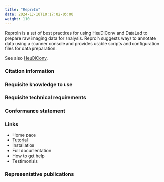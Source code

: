 ```yaml
---
title: "ReproIn"
date: 2024-12-10T10:17:02-05:00
weight: 110
---
```


ReproIn is a set of best practices for using HeuDiConv and DataLad to prepare raw imaging data for analysis.  ReproIn suggests ways to annotate data using a scanner console and provides usable scripts and configuration files for data preparation.

See also [HeuDiConv](../heudiconv/index.html).

### Citation information

### Requisite knowledge to use

### Requisite technical requirements

### Conformance statement

### Links

- [Home page](https://github.com/ReproNim/reproin)
- [Tutorial](https://github.com/ReproNim/reproin)
- Installation
- Full documentation
- How to get help
- Testimonials

### Representative publications

